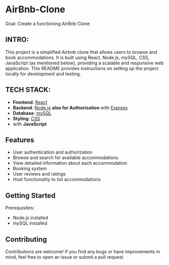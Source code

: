 # AirBnb-Clone
Goal: Create a functioning AirBnb Clone

## INTRO:
This project is a simplified Airbnb clone that allows users to browse and book accommodations. 
It is built using React, Node.js, mySQL, CSS, JavaScript (as mentioned below),
providing a scalable and responsive web application. This README provides instructions on setting up the project locally for development and testing.

## TECH STACK:
- **Frontend**: [React](https://reactjs.org/)
- **Backend**: [Node.js](https://nodejs.org/) **also for Authorization** with [Express](https://expressjs.com/)
- **Database**: [mySQL](https://www.mysql.com/)
- **Styling**: [CSS](https://developer.mozilla.org/en-US/docs/Web/CSS)
- with **JavaScript**

## Features
- User authentication and authorization
- Browse and search for available accommodations
- View detailed information about each accommodation
- Booking system
- User reviews and ratings
- Host functionality to list accommodations

## Getting Started
Prerequisites: 
- Node.js installed
- mySQL installed

## Contributing
Contributions are welcome! If you find any bugs or have improvements in mind, feel free to open an issue or submit a pull request.  
